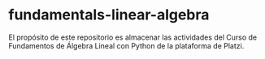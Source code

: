 # fundamentals-linear-algebra
El propósito de este repositorio es almacenar las actividades del Curso de Fundamentos de Álgebra Lineal con Python de la plataforma de Platzi.
